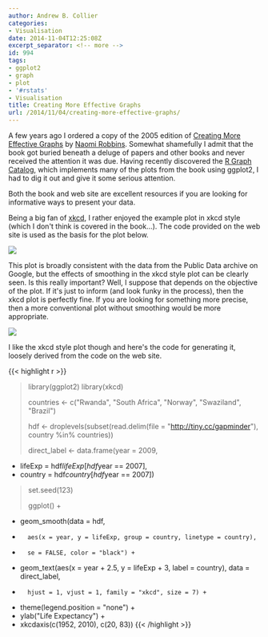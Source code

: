 ```yaml
---
author: Andrew B. Collier
categories:
- Visualisation
date: 2014-11-04T12:25:08Z
excerpt_separator: <!-- more -->
id: 994
tags:
- ggplot2
- graph
- plot
- '#rstats'
- Visualisation
title: Creating More Effective Graphs
url: /2014/11/04/creating-more-effective-graphs/
---
```


A few years ago I ordered a copy of the 2005 edition of [Creating More Effective Graphs](http://www.amazon.com/gp/product/0985911123/) by [Naomi Robbins](http://www.nbr-graphs.com/ "Naomi Robbins"). Somewhat shamefully I admit that the book got buried beneath a deluge of papers and other books and never received the attention it was due. Having recently discovered the [R Graph Catalog](http://www.showmeshiny.com/r-graph-catalog/ "R Graph Catalog"), which implements many of the plots from the book using ggplot2, I had to dig it out and give it some serious attention.

<!--more-->

Both the book and web site are excellent resources if you are looking for informative ways to present your data.

Being a big fan of [xkcd](http://xkcd.com/ "xkcd"), I rather enjoyed the example plot in xkcd style (which I don't think is covered in the book...). The code provided on the web site is used as the basis for the plot below.

<img src="/img/2014/11/life-expectancy.png">

This plot is broadly consistent with the data from the Public Data archive on Google, but the effects of smoothing in the xkcd style plot can be clearly seen. Is this really important? Well, I suppose that depends on the objective of the plot. If it's just to inform (and look funky in the process), then the xkcd plot is perfectly fine. If you are looking for something more precise, then a more conventional plot without smoothing would be more appropriate.

<img src="/img/2014/11/life-expectancy-google.png">

I like the xkcd style plot though and here's the code for generating it, loosely derived from the code on the web site.

{{< highlight r >}}
> library(ggplot2)
> library(xkcd)
> 
> countries <- c("Rwanda", "South Africa", "Norway", "Swaziland", "Brazil")
> 
> hdf <- droplevels(subset(read.delim(file = "http://tiny.cc/gapminder"), country %in% countries))
> 
> direct_label <- data.frame(year = 2009,
+ 	lifeExp = hdf$lifeExp[hdf$year == 2007],
+ 	country = hdf$country[hdf$year == 2007])
> 
> set.seed(123)
> 
> ggplot() +
+ 	geom_smooth(data = hdf,
+ 		aes(x = year, y = lifeExp, group = country, linetype = country),
+ 		se = FALSE, color = "black") +
+ 	geom_text(aes(x = year + 2.5, y = lifeExp + 3, label = country), data = direct_label,
+ 		hjust = 1, vjust = 1, family = "xkcd", size = 7) +
+ 	theme(legend.position = "none") +
+ 	ylab("Life Expectancy") +
+ 	xkcdaxis(c(1952, 2010), c(20, 83))
{{< /highlight >}}
